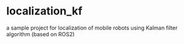 # localization_kf
a sample project for localization of mobile robots using Kalman filter algorithm (based on ROS2)
